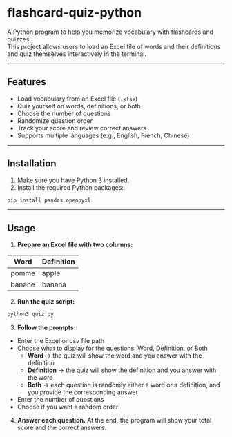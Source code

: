 # flashcard-quiz-python

A Python program to help you memorize vocabulary with flashcards and quizzes.  
This project allows users to load an Excel file of words and their definitions and quiz themselves interactively in the terminal.

---

## Features

- Load vocabulary from an Excel file (`.xlsx`)  
- Quiz yourself on words, definitions, or both  
- Choose the number of questions  
- Randomize question order  
- Track your score and review correct answers  
- Supports multiple languages (e.g., English, French, Chinese)  

---

## Installation

1. Make sure you have Python 3 installed.
2. Install the required Python packages:

```bash
pip install pandas openpyxl
```

---

## Usage

1. **Prepare an Excel file with two columns:**

| Word         | Definition      |
|--------------|----------------|
| pomme  | apple           |
| banane    | banana           |

2. **Run the quiz script:**

```bash
python3 quiz.py
```

3. **Follow the prompts:**

- Enter the Excel or csv file path
- Choose what to display for the questions: Word, Definition, or Both
  - **Word** → the quiz will show the word and you answer with the definition  
  - **Definition** → the quiz will show the definition and you answer with the word  
  - **Both** → each question is randomly either a word or a definition, and you provide the corresponding answer
- Enter the number of questions
- Choose if you want a random order

4. **Answer each question.**
At the end, the program will show your total score and the correct answers.
